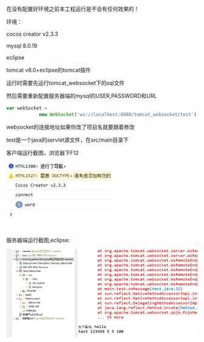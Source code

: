 在没有配置好环境之前本工程运行是不会有任何效果的！

环境：

cocos creator v2.3.3

mysql 8.0.19

eclipse

tomcat v8.0+eclipse的tomcat插件



运行时需要先运行tomcat_websocket下的sql文件

然后需要重新配置服务器端的mysql的USER,PASSWORD和URL

```js
var webSocket = 
            new WebSocket('ws://localhost:8080/tomcat_websocket/test');
```

websocket的连接地址如果你改了项目名就要跟着修改

test是一个java的servlet源文件，在src/main目录下







客户端运行截图，浏览器下F12

![客户端运行截图](客户端运行截图.JPG)

服务器端运行截图,eclipse:

![服务器端运行截图](服务器端运行截图.JPG)
